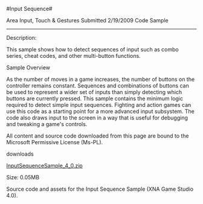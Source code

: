#Input Sequence#

Area
Input, Touch & Gestures
Submitted
2/19/2009
Code Sample

---

Description:

This sample shows how to detect sequences of input such as combo series, cheat codes, and other multi-button functions.

Sample Overview

As the number of moves in a game increases, the number of buttons on the controller remains constant. Sequences and combinations of buttons can be used to represent a wider set of inputs than simply detecting which buttons are currently pressed. This sample contains the minimum logic required to detect simple input sequences. Fighting and action games can use this code as a starting point for a more advanced input subsystem. The code also draws input to the screen in a way that is useful for debugging and tweaking a game's controls.

All content and source code downloaded from this page are bound to the Microsoft Permissive License (Ms-PL).

downloads

[InputSequenceSample_4_0.zip](https://github.com/DDReaper/XNAGameStudio/blob/master/Samples/InputSequenceSample_4_0.zip?raw=true)

Size: 0.05MB

Source code and assets for the Input Sequence Sample (XNA Game Studio 4.0). 